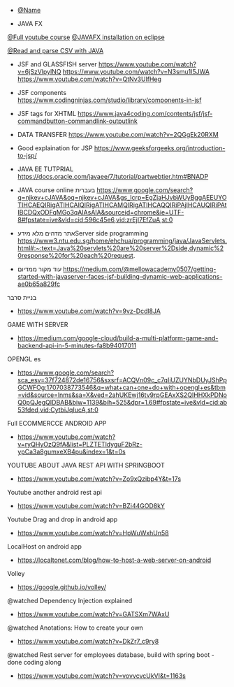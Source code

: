 - [@Name](URL) 

- JAVA FX

[@Full youtube course](https://www.youtube.com/watch?v=9XJicRt_FaI)
[@JAVAFX installation on eclipse](https://www.google.com/search?q=JAVAFX+eclipse&sca_esv=584824679&tbm=vid&sxsrf=AM9HkKmUOpHq2gQMATneORMbfHmfjn-7kw:1700734989901&source=lnms&sa=X&ved=2ahUKEwjt-LfH89mCAxWrSvEDHQmvDLwQ_AUoAXoECAIQAw&biw=1229&bih=566&dpr=1.56#fpstate=ive&vld=cid:f1fadfa7,vid:nz8P528uGjk,st:0)

 [@Read and parse CSV with JAVA](https://mkyong.com/java/how-to-read-and-parse-csv-file-in-java)



- JSF and GLASSFISH server
https://www.youtube.com/watch?v=6jSzVlpylNQ
https://www.youtube.com/watch?v=N3smu1I5JWA
https://www.youtube.com/watch?v=QtNv3UlfHeg


- JSF components
https://www.codingninjas.com/studio/library/components-in-jsf

- JSF tags for XHTML
https://www.java4coding.com/contents/jsf/jsf-commandbutton-commandlink-outputlink

- DATA TRANSFER
https://www.youtube.com/watch?v=2QGgEk20RXM


- Good explaination for JSP
  https://www.geeksforgeeks.org/introduction-to-jsp/

- JAVA EE TUTPRIAL
https://docs.oracle.com/javaee/7/tutorial/partwebtier.htm#BNADP

- JAVA course online בעברית
https://www.google.com/search?q=njkev+cJAVA&oq=njkev+cJAVA&gs_lcrp=EgZjaHJvbWUyBggAEEUYOTIHCAEQIRigATIHCAIQIRigATIHCAMQIRigATIHCAQQIRiPAjIHCAUQIRiPAtIBCDQxODFqMGo3qAIAsAIA&sourceid=chrome&ie=UTF-8#fpstate=ive&vld=cid:596c45e6,vid:zrEjI7EfZuA,st:0


- אתר מדהים מלא מידעServer side programming  https://www3.ntu.edu.sg/home/ehchua/programming/java/JavaServlets.html#:~:text=Java%20servlets%20are%20server%2Dside,dynamic%20response%20for%20each%20request.

- עוד מקור ממדיום
https://medium.com/@mellowacademy0507/getting-started-with-javaserver-faces-jsf-building-dynamic-web-applications-ae0b65a829fc

בניית סרבר

- https://www.youtube.com/watch?v=9vz-Dcdl8JA

GAME WITH SERVER
- https://medium.com/google-cloud/build-a-multi-platform-game-and-backend-api-in-5-minutes-fa8b94017011

OPENGL es
- https://www.google.com/search?sca_esv=37f724872de16756&sxsrf=ACQVn09c_c7qIiUZUYNbDUyJShPpGCWFOg:1707038773546&q=what+can+one+do+with+opengl+es&tbm=vid&source=lnms&sa=X&ved=2ahUKEwj16tv9rpGEAxXS2QIHHXkPDNoQ0pQJegQIDBAB&biw=1139&bih=525&dpr=1.69#fpstate=ive&vld=cid:ab53fded,vid:CytbiJqIucA,st:0


Full ECOMMERCCE ANDROID APP
- https://www.youtube.com/watch?v=ryQHyOzQ9fA&list=PLZTETldyguF2bRz-ypCa3a8gumxeXB4pu&index=1&t=0s

YOUTUBE ABOUT JAVA REST API WITH SPRINGBOOT
- https://www.youtube.com/watch?v=Zo9xQzibp4Y&t=17s

Youtube another android rest api
- https://www.youtube.com/watch?v=BZi44GOD8kY

Youtube Drag and drop in android app
- https://www.youtube.com/watch?v=HpWuWxhUn58

LocalHost on android app
- https://localtonet.com/blog/how-to-host-a-web-server-on-android

Volley
- https://google.github.io/volley/


@watched
Dependency Injection explained
- https://www.youtube.com/watch?v=GATSXm7WAxU

@watched
Anotations: How to create your own
- https://www.youtube.com/watch?v=DkZr7_c9ry8

@watched
Rest server for employees database, build with spring boot - done coding along
- https://www.youtube.com/watch?v=vovvcvcUkVI&t=1163s
